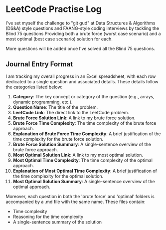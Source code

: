 # LeetCode Practise Log

I've set myself the challenge to "git gud" at Data Structures & Algorithms (DS&A) style questions and FAANG-style coding interviews by tackling the Blind 75 questions.Providing both a brute force (worst case scenario) and a most optimal (best case scenario) solution for each.

More questions will be added once I've solved all the Blind 75 questions.

## Journal Entry Format

I am tracking my overall progress in an Excel spreadsheet, with each row dedicated to a single question and associated details. These details follow the categories listed below:

1. **Category**: The key concept or category of the question (e.g., arrays, dynamic programming, etc.).
2. **Question Name**: The title of the problem.
3. **LeetCode Link**: The direct link to the LeetCode problem.
4. **Brute Force Solution Link**: A link to my brute force solution.
5. **Brute Force Time Complexity**: The time complexity of the brute force approach.
6. **Explanation of Brute Force Time Complexity**: A brief justification of the time complexity for the brute force solution.
7. **Brute Force Solution Summary**: A single-sentence overview of the brute force approach.
8. **Most Optimal Solution Link**: A link to my most optimal solution.
9. **Most Optimal Time Complexity**: The time complexity of the optimal approach.
10. **Explanation of Most Optimal Time Complexity**: A brief justification of the time complexity for the optimal solution.
11. **Most Optimal Solution Summary**: A single-sentence overview of the optimal approach.

Moreover, each question in both the 'brute force' and 'optimal' folders is accompanied by a .md file with the same name. These files contain:

- Time complexity
- Reasoning for the time complexity
- A single-sentence summary of the solution
